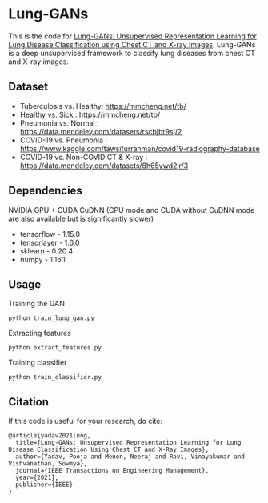 # Lung-GANs
This is the code for [Lung-GANs: Unsupervised Representation Learning for Lung Disease Classification using Chest CT and X-ray Images](https://ieeexplore.ieee.org/document/9524697). Lung-GANs is a deep unsupervised framework to classify lung diseases from chest CT and X-ray images.

## Dataset
- Tuberculosis vs. Healthy: https://mmcheng.net/tb/
- Healthy vs. Sick        : https://mmcheng.net/tb/
- Pneumonia vs. Normal    : https://data.mendeley.com/datasets/rscbjbr9sj/2
- COVID-19 vs. Pneumonia  : https://www.kaggle.com/tawsifurrahman/covid19-radiography-database
- COVID-19 vs. Non-COVID CT & X-ray : https://data.mendeley.com/datasets/8h65ywd2jr/3

## Dependencies
NVIDIA GPU + CUDA CuDNN (CPU mode and CUDA without CuDNN mode are also available but is significantly slower)
- tensorflow  - 1.15.0
- tensorlayer - 1.6.0
- sklearn - 0.20.4
- numpy - 1.16.1

## Usage
Training the GAN
```
python train_lung_gan.py
```

Extracting features
```
python extract_features.py
```

Training classifier
```
python train_classifier.py
```

## Citation
If this code is useful for your research, do cite:
```
@article{yadav2021lung,
  title={Lung-GANs: Unsupervised Representation Learning for Lung Disease Classification Using Chest CT and X-Ray Images},
  author={Yadav, Pooja and Menon, Neeraj and Ravi, Vinayakumar and Vishvanathan, Sowmya},
  journal={IEEE Transactions on Engineering Management},
  year={2021},
  publisher={IEEE}
}
```
